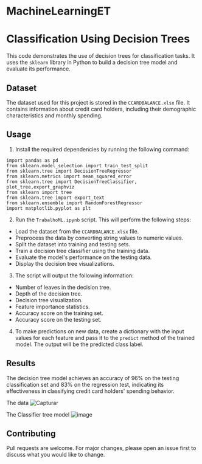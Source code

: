# MachineLearningET
# Classification Using Decision Trees

This code demonstrates the use of decision trees for classification tasks. It uses the `sklearn` library in Python to build a decision tree model and evaluate its performance.

## Dataset

The dataset used for this project is stored in the `CCARDBALANCE.xlsx` file. It contains information about credit card holders, including their demographic characteristics and monthly spending.

## Usage

1. Install the required dependencies by running the following command:

```
import pandas as pd
from sklearn.model_selection import train_test_split
from sklearn.tree import DecisionTreeRegressor
from sklearn.metrics import mean_squared_error
from sklearn.tree import DecisionTreeClassifier, plot_tree,export_graphviz
from sklearn import tree
from sklearn.tree import export_text
from sklearn.ensemble import RandomForestRegressor
import matplotlib.pyplot as plt
```


2. Run the `TrabalhoML.ipynb` script. This will perform the following steps:

- Load the dataset from the `CCARDBALANCE.xlsx` file.
- Preprocess the data by converting string values to numeric values.
- Split the dataset into training and testing sets.
- Train a decision tree classifier using the training data.
- Evaluate the model's performance on the testing data.
- Display the decision tree visualizations.

3. The script will output the following information:

- Number of leaves in the decision tree.
- Depth of the decision tree.
- Decision tree visualization.
- Feature importance statistics.
- Accuracy score on the training set.
- Accuracy score on the testing set.

4. To make predictions on new data, create a dictionary with the input values for each feature and pass it to the `predict` method of the trained model. The output will be the predicted class label.

## Results

The decision tree model achieves an accuracy of 96% on the testing classification set and 83% on the regression test, indicating its effectiveness in classifying credit card holders' spending behavior.

The data
![Capturar](https://github.com/FilipeSCampos/MachineLearningET/assets/113521439/77295436-111e-4e63-bbd3-5d3ef1d31b3d)

The Classifier tree model 
![image](https://github.com/FilipeSCampos/MachineLearningET/assets/113521439/911ba371-7a2a-4510-869e-b4da1e9b8992)


## Contributing

Pull requests are welcome. For major changes, please open an issue first to discuss what you would like to change.

